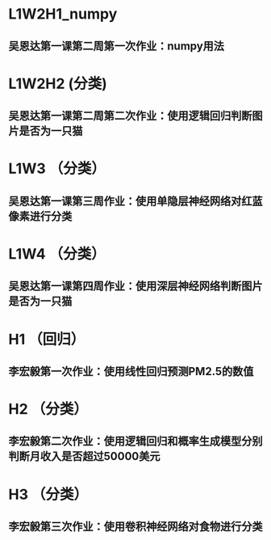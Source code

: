# L1W2H1_numpy
## 吴恩达第一课第二周第一次作业：numpy用法

# L1W2H2 (分类)
## 吴恩达第一课第二周第二次作业：使用逻辑回归判断图片是否为一只猫

# L1W3 （分类）
## 吴恩达第一课第三周作业：使用单隐层神经网络对红蓝像素进行分类

# L1W4 （分类）
## 吴恩达第一课第四周作业：使用深层神经网络判断图片是否为一只猫

# H1 （回归）
## 李宏毅第一次作业：使用线性回归预测PM2.5的数值

# H2 （分类）
## 李宏毅第二次作业：使用逻辑回归和概率生成模型分别判断月收入是否超过50000美元

# H3 （分类）
## 李宏毅第三次作业：使用卷积神经网络对食物进行分类
